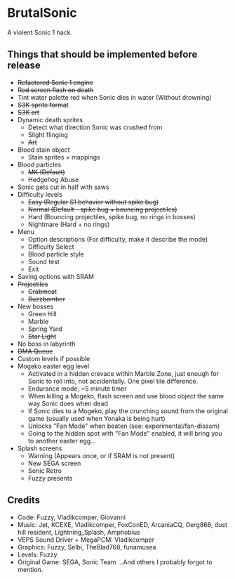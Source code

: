 # BrutalSonic
A violent Sonic 1 hack.

## Things that should be implemented before release
- ~~Refactored Sonic 1 engine~~
- ~~Red screen flash on death~~
- Tint water palette red when Sonic dies in water (Without drowning)
- ~~S3K sprite format~~
- ~~S3K art~~
- Dynamic death sprites
    - Detect what direction Sonic was crushed from
    - Slight flinging
    - ~~Art~~
- Blood stain object
    - Stain sprites + mappings
- Blood particles
    - ~~MK (Default)~~
    - Hedgehog Abuse
- Sonic gets cut in half with saws
- Difficulty levels
    - ~~Easy (Regular S1 behavior without spike bug)~~
    - ~~Normal (Default - spike bug + bouncing projectiles)~~
    - Hard (Bouncing projectiles, spike bug, no rings in bosses)
    - Nightmare (Hard + no rings)
- Menu
    - Option descriptions (For difficulty, make it describe the mode)
    - Difficulty Select
    - Blood particle style
    - Sound test
    - Exit
- Saving options with SRAM
- ~~Projectiles~~
    - ~~Crabmeat~~
    - ~~Buzzbomber~~
- New bosses
    - Green Hill
    - Marble
    - Spring Yard
    - ~~Star Light~~
- No boss in labyrinth
- ~~DMA Queue~~
- Custom levels if possible
- Mogeko easter egg level
    - Activated in a hidden crevace within Marble Zone, just enough for Sonic to roll into, not accidentally. One pixel tile difference.
    - Endurance mode, ~5 minute timer
    - When killing a Mogeko, flash screen and use blood object the same way Sonic does when dead
    - If Sonic dies to a Mogeko, play the crunching sound from the original game (usually used when Yonaka is being hurt)
    - Unlocks "Fan Mode" when beaten (see: experimental/fan-disasm)
    - Going to the hidden spot with "Fan Mode" enabled, it will bring you to another easter egg...
- Splash screens
    - Warning (Appears once, or if SRAM is not present)
    - New SEGA screen
    - Sonic Retro
    - Fuzzy presents

## Credits
- Code: Fuzzy, Vladikcomper, Giovanni
- Music: Jet, KCEXE, Vladikcomper, FoxConED, ArcaniaCQ, Oerg866, dust hill resident, Lightning_Splash, Amphobius
- VEPS Sound Driver + MegaPCM: Vladikcomper
- Graphics: Fuzzy, Selbi, TheBlad768, funamusea
- Levels: Fuzzy
- Original Game: SEGA, Sonic Team
...And others I probably forgot to mention.